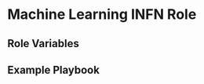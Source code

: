 
Machine Learning INFN Role
=======================


Role Variables
----------------


Example Playbook
----------------


